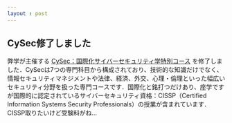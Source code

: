 ```yaml
---
layout : post
---
```

## CySec修了しました
弊学が主催する [CySec：国際化サイバーセキュリティ学特別コース](https://cysec.dendai.ac.jp/about_cysec/) を修了しました．CySecは7つの専門科目から構成されており、技術的な知識だけでなく、情報セキュリティマネジメントや法律、経済、外交、心理・倫理といった幅広いセキュリティ分野を扱った専門コースです．国際化と銘打つだけあり、座学ですが国際的に認定されているサイバーセキュリティ資格：CISSP（Certified Information Systems Security Professionals）の授業が含まれています．CISSP取りたいけど受験料がね...